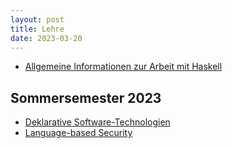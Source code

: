 ```yaml
---
layout: post
title: Lehre
date: 2023-03-20
---
```



- [Allgemeine Informationen zur Arbeit mit Haskell](haskell.md)


## Sommersemester 2023

- [Deklarative Software-Technologien](2023/declarative-software-technologies.md)
- [Language-based Security](2023/language-based-security.md)
